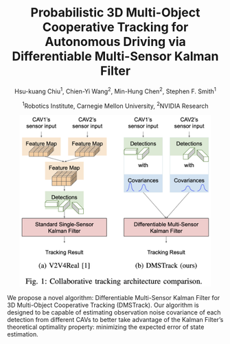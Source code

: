 <div align="center">   
  
# Probabilistic 3D Multi-Object Cooperative Tracking for Autonomous Driving via Differentiable Multi-Sensor Kalman Filter

Hsu-kuang Chiu<sup>1</sup>, Chien-Yi Wang<sup>2</sup>, Min-Hung Chen<sup>2</sup>, Stephen F. Smith<sup>1</sup>

<sup>1</sup>Robotics Institute, Carnegie Mellon University, <sup>2</sup>NVIDIA Research

<img src="images/project_page_fig1.jpg" height=400px>

</div>

We propose a novel algorithm: Differentiable Multi-Sensor Kalman Filter for 3D Multi-Object Cooperative Tracking (DMSTrack). Our algorithm is designed to be capable of estimating observation noise covariance of each detection from different CAVs to better take advantage of the Kalman Filter’s theoretical optimality property: minimizing the expected error of state estimation.
